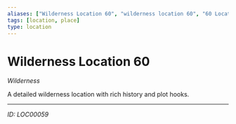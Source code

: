 ```yaml
---
aliases: ["Wilderness Location 60", "wilderness location 60", "60 Location Wilderness"]
tags: [location, place]
type: location
---
```


# Wilderness Location 60

*Wilderness*

A detailed wilderness location with rich history and plot hooks.

---
*ID: LOC00059*